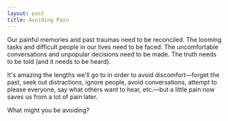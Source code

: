 ```yaml
---
layout: post
title: Avoiding Pain
---
```


Our painful memories and past traumas need to be reconciled. The looming tasks and difficult people in our lives need to be faced. The uncomfortable conversations and unpopular decisions need to be made. The truth needs to be told (and it needs to be heard).

It's amazing the lengths we'll go to in order to avoid discomfort—forget the past, seek out distractions, ignore people, avoid conversations, attempt to please everyone, say what others want to hear, etc.—but a little pain now saves us from a lot of pain later.

What might you be avoiding?